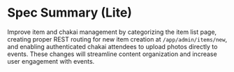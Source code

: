 # Spec Summary (Lite)

Improve item and chakai management by categorizing the item list page, creating proper REST routing for new item creation at `/app/admin/items/new`, and enabling authenticated chakai attendees to upload photos directly to events. These changes will streamline content organization and increase user engagement with events.